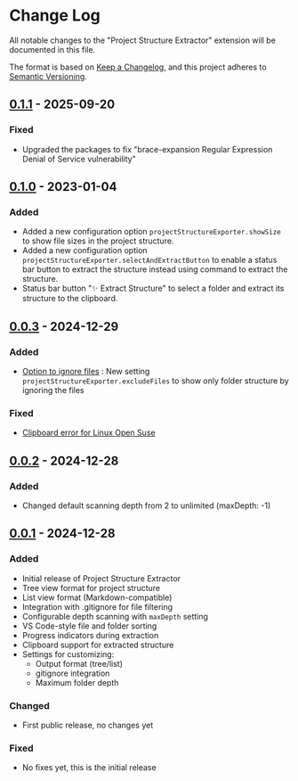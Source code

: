 # Change Log

All notable changes to the "Project Structure Extractor" extension will be documented in this file.

The format is based on [Keep a Changelog](https://keepachangelog.com/en/1.1.0/),
and this project adheres to [Semantic Versioning](https://semver.org/spec/v2.0.0.html).

## [0.1.1] - 2025-09-20

### Fixed

- Upgraded the packages to fix "brace-expansion Regular Expression Denial of Service vulnerability"

## [0.1.0] - 2023-01-04

### Added

- Added a new configuration option `projectStructureExporter.showSize` to show file sizes in the project structure.
- Added a new configuration option `projectStructureExporter.selectAndExtractButton` to enable a status bar button to extract the structure instead using command to extract the structure.
- Status bar button "✨ Extract Structure" to select a folder and extract its structure to the clipboard.

## [0.0.3] - 2024-12-29

### Added

- [Option to ignore files](https://github.com/subucodes/vscode-ext-project-structure-extractor/issues/2) : New setting `projectStructureExporter.excludeFiles` to show only folder structure by ignoring the files

### Fixed

- [Clipboard error for Linux Open Suse](https://github.com/subucodes/vscode-ext-project-structure-extractor/issues/1)

## [0.0.2] - 2024-12-28

### Added

- Changed default scanning depth from 2 to unlimited (maxDepth: -1)

## [0.0.1] - 2024-12-28

### Added

- Initial release of Project Structure Extractor
- Tree view format for project structure
- List view format (Markdown-compatible)
- Integration with .gitignore for file filtering
- Configurable depth scanning with `maxDepth` setting
- VS Code-style file and folder sorting
- Progress indicators during extraction
- Clipboard support for extracted structure
- Settings for customizing:
  - Output format (tree/list)
  - gitignore integration
  - Maximum folder depth

### Changed

- First public release, no changes yet

### Fixed

- No fixes yet, this is the initial release

[0.0.1]: https://github.com/subucodes/vscode-ext-project-structure-extractor/releases/tag/v0.0.1
[0.0.2]: https://github.com/subucodes/vscode-ext-project-structure-extractor/releases/tag/v0.0.2
[0.0.3]: https://github.com/subucodes/vscode-ext-project-structure-extractor/releases/tag/v0.0.3
[0.1.0]: https://github.com/subucodes/vscode-ext-project-structure-extractor/releases/tag/v0.1.0
[0.1.1]: https://github.com/subucodes/vscode-ext-project-structure-extractor/releases/tag/v0.1.1
